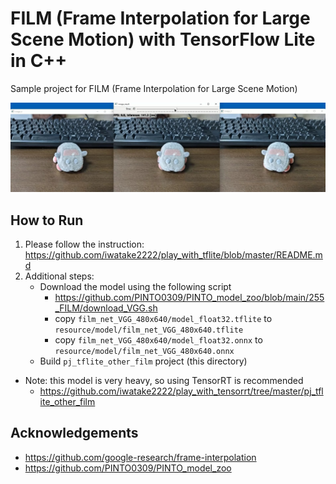 # FILM (Frame Interpolation for Large Scene Motion) with TensorFlow Lite in C++
Sample project for FILM (Frame Interpolation for Large Scene Motion)

![00_doc/demo.jpg](00_doc/demo.jpg)

## How to Run
1. Please follow the instruction: https://github.com/iwatake2222/play_with_tflite/blob/master/README.md
2. Additional steps:
    - Download the model using the following script
        - https://github.com/PINTO0309/PINTO_model_zoo/blob/main/255_FILM/download_VGG.sh
        - copy `film_net_VGG_480x640/model_float32.tflite` to `resource/model/film_net_VGG_480x640.tflite`
        - copy `film_net_VGG_480x640/model_float32.onnx` to `resource/model/film_net_VGG_480x640.onnx`
    - Build  `pj_tflite_other_film` project (this directory)

- Note: this model is very heavy, so using TensorRT is recommended
    - https://github.com/iwatake2222/play_with_tensorrt/tree/master/pj_tflite_other_film


## Acknowledgements
- https://github.com/google-research/frame-interpolation
- https://github.com/PINTO0309/PINTO_model_zoo

